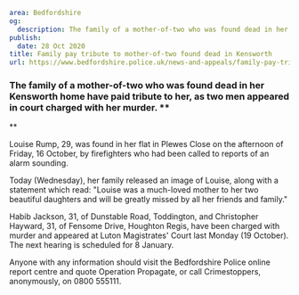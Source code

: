 ```yaml
area: Bedfordshire
og:
  description: The family of a mother-of-two who was found dead in her Kensworth home have paid tribute to her, as two men appeared in court charged with her murder.
publish:
  date: 28 Oct 2020
title: Family pay tribute to mother-of-two found dead in Kensworth
url: https://www.bedfordshire.police.uk/news-and-appeals/family-pay-tribute-to-mother-of-two-found-dead-in-kensworth
```

### The family of a mother-of-two who was found dead in her Kensworth home have paid tribute to her, as two men appeared in court charged with her murder. **
**

Louise Rump, 29, was found in her flat in Plewes Close on the afternoon of Friday, 16 October, by firefighters who had been called to reports of an alarm sounding.

Today (Wednesday), her family released an image of Louise, along with a statement which read: "Louise was a much-loved mother to her two beautiful daughters and will be greatly missed by all her friends and family."

Habib Jackson, 31, of Dunstable Road, Toddington, and Christopher Hayward, 31, of Fensome Drive, Houghton Regis, have been charged with murder and appeared at Luton Magistrates' Court last Monday (19 October). The next hearing is scheduled for 8 January.

Anyone with any information should visit the Bedfordshire Police online report centre and quote Operation Propagate, or call Crimestoppers, anonymously, on 0800 555111.
